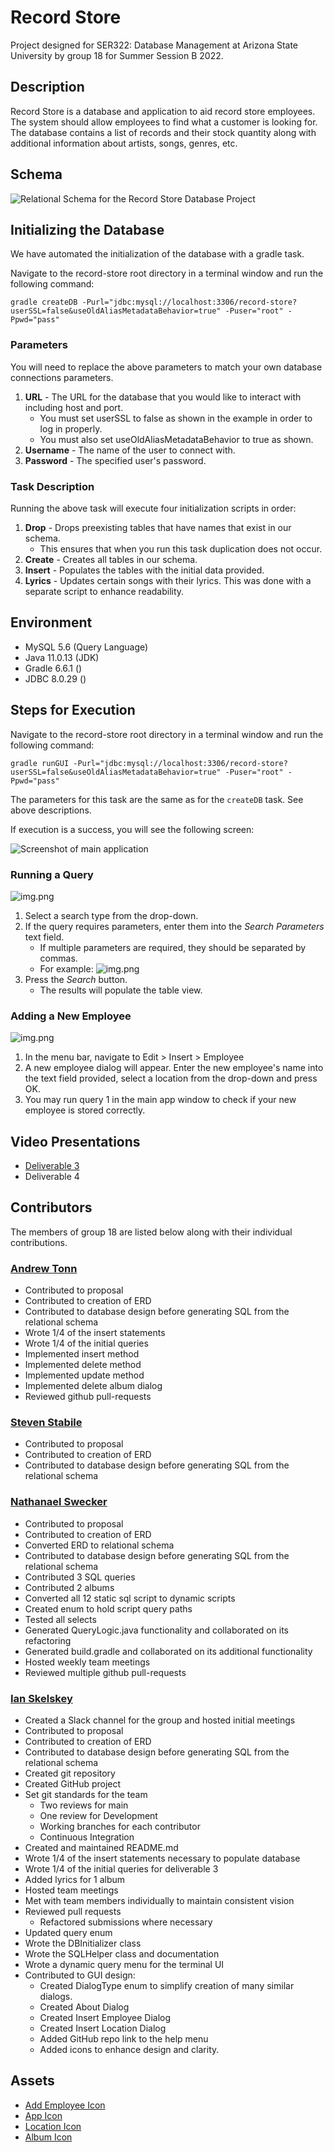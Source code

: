 # Record Store

Project designed for SER322: Database Management at Arizona State University by group 18 for Summer Session B 2022.

## Description

Record Store is a database and application to aid record store employees. The system should allow 
employees to find what a customer is looking for. The database contains a list of records and their stock quantity
along with additional information about artists, songs, genres, etc.

## Schema

![Relational Schema for the Record Store Database Project](diagrams/RS.png)

## Initializing the Database

We have automated the initialization of the database with a gradle task.

Navigate to the record-store root directory in a terminal window and run the following command:

`gradle createDB -Purl="jdbc:mysql://localhost:3306/record-store?userSSL=false&useOldAliasMetadataBehavior=true" -Puser="root" -Ppwd="pass"`

### Parameters
You will need to replace the above parameters to match your own database connections parameters.

1. **URL** - The URL for the database that you would like to interact with including host and port.
   - You must set userSSL to false as shown in the example in order to log in properly.
   - You must also set useOldAliasMetadataBehavior to true as shown.
2. **Username** - The name of the user to connect with.
3. **Password** - The specified user's password.

### Task Description
Running the above task will execute four initialization scripts in order:

1. **Drop** - Drops preexisting tables that have names that exist in our schema.
   - This ensures that when you run this task duplication does not occur.
2. **Create** - Creates all tables in our schema.
3. **Insert** - Populates the tables with the initial data provided.
4. **Lyrics** - Updates certain songs with their lyrics. This was done with a separate script to enhance readability.

## Environment

- MySQL 5.6 (Query Language)
- Java 11.0.13 (JDK)
- Gradle 6.6.1 ()
- JDBC 8.0.29 ()

## Steps for Execution

Navigate to the record-store root directory in a terminal window and run the following command:

`gradle runGUI -Purl="jdbc:mysql://localhost:3306/record-store?userSSL=false&useOldAliasMetadataBehavior=true" -Puser="root" -Ppwd="pass"`

The parameters for this task are the same as for the `createDB` task. See above descriptions.

If execution is a success, you will see the following screen:

![Screenshot of main application](diagrams/main-app-screenshot.png)

### Running a Query

![img.png](diagrams/search-controls-screenshot.png)

1. Select a search type from the drop-down.
2. If the query requires parameters, enter them into the *Search Parameters* text field.
   - If multiple parameters are required, they should be separated by commas.
   - For example: ![img.png](diagrams/search-parameters-screenshot.png)
3. Press the *Search* button.
   - The results will populate the table view.

### Adding a New Employee

![img.png](diagrams/new-employee-screenshot.png)

1. In the menu bar, navigate to Edit > Insert > Employee
2. A new employee dialog will appear. Enter the new employee's name into the text field provided, 
select a location from the drop-down and press OK.
3. You may run query 1 in the main app window to check if your new employee is stored correctly.

## Video Presentations

- [Deliverable 3](https://www.youtube.com/watch?v=8NFbX4rywlE)
- Deliverable 4

## Contributors 

The members of group 18 are listed below along with their individual contributions.

### [Andrew Tonn](https://github.com/attonn7)

- Contributed to proposal
- Contributed to creation of ERD
- Contributed to database design before generating SQL from the relational schema
- Wrote 1/4 of the insert statements
- Wrote 1/4 of the initial queries
- Implemented insert method
- Implemented delete method
- Implemented update method
- Implemented delete album dialog
- Reviewed github pull-requests

### [Steven Stabile](https://github.com/sstabile)

- Contributed to proposal
- Contributed to creation of ERD
- Contributed to database design before generating SQL from the relational schema

### [Nathanael Swecker](https://github.com/ndswecker)

- Contributed to proposal
- Contributed to creation of ERD
- Converted ERD to relational schema
- Contributed to database design before generating SQL from the relational schema
- Contributed 3 SQL queries
- Contributed 2 albums
- Converted all 12 static sql script to dynamic scripts
- Created enum to hold script query paths
- Tested all selects
- Generated QueryLogic.java functionality and collaborated on its refactoring
- Generated build.gradle and collaborated on its additional functionality
- Hosted weekly team meetings
- Reviewed multiple github pull-requests

### [Ian Skelskey](https://github.com/IanSkelskey)

- Created a Slack channel for the group and hosted initial meetings
- Contributed to proposal
- Contributed to creation of ERD
- Contributed to database design before generating SQL from the relational schema
- Created git repository
- Created GitHub project
- Set git standards for the team
  - Two reviews for main
  - One review for Development
  - Working branches for each contributor
  - Continuous Integration
- Created and maintained README.md
- Wrote 1/4 of the insert statements necessary to populate database
- Wrote 1/4 of the initial queries for deliverable 3
- Added lyrics for 1 album
- Hosted team meetings
- Met with team members individually to maintain consistent vision
- Reviewed pull requests
  - Refactored submissions where necessary
- Updated query enum
- Wrote the DBInitializer class
- Wrote the SQLHelper class and documentation
- Wrote a dynamic query menu for the terminal UI
- Contributed to GUI design:
  - Created DialogType enum to simplify creation of many similar dialogs.
  - Created About Dialog
  - Created Insert Employee Dialog
  - Created Insert Location Dialog
  - Added GitHub repo link to the help menu
  - Added icons to enhance design and clarity.

## Assets

- [Add Employee Icon](https://www.flaticon.com/free-icons/add-user)
- [App Icon](https://www.flaticon.com/free-icons/vinyl)
- [Location Icon](https://www.flaticon.com/free-icons/shop)
- [Album Icon](https://www.flaticon.com/free-icons/album)